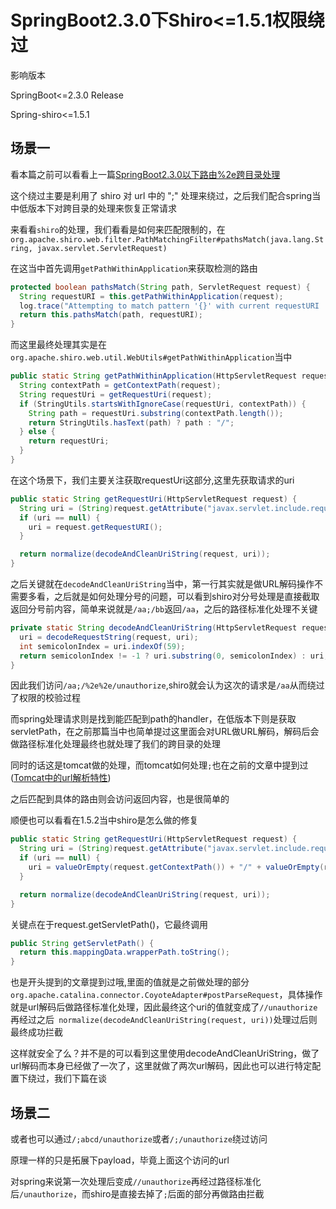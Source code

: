 # SpringBoot2.3.0下Shiro<=1.5.1权限绕过

影响版本

SpringBoot<=2.3.0 Release

Spring-shiro<=1.5.1

## 场景一

看本篇之前可以看看上一篇[SpringBoot2.3.0以下路由%2e跨目录处理](https://github.com/Y4tacker/JavaSec/blob/main/11.Spring/SpringBoot2.3.0%E4%BB%A5%E4%B8%8B%E8%B7%AF%E7%94%B1%252e%E8%B7%A8%E7%9B%AE%E5%BD%95%E5%A4%84%E7%90%86(%E5%8F%AF%E7%94%A8%E4%BA%8E%E6%9D%83%E9%99%90%E7%BB%95%E8%BF%87)/index.md)

这个绕过主要是利用了 shiro 对 url 中的 ";" 处理来绕过，之后我们配合spring当中低版本下对跨目录的处理来恢复正常请求

来看看`shiro`的处理，我们看看是如何来匹配限制的，在`org.apache.shiro.web.filter.PathMatchingFilter#pathsMatch(java.lang.String, javax.servlet.ServletRequest)`

在这当中首先调用`getPathWithinApplication`来获取检测的路由

```java
protected boolean pathsMatch(String path, ServletRequest request) {
  String requestURI = this.getPathWithinApplication(request);
  log.trace("Attempting to match pattern '{}' with current requestURI '{}'...", path, requestURI);
  return this.pathsMatch(path, requestURI);
}
```

而这里最终处理其实是在`org.apache.shiro.web.util.WebUtils#getPathWithinApplication`当中

```java
public static String getPathWithinApplication(HttpServletRequest request) {
  String contextPath = getContextPath(request);
  String requestUri = getRequestUri(request);
  if (StringUtils.startsWithIgnoreCase(requestUri, contextPath)) {
    String path = requestUri.substring(contextPath.length());
    return StringUtils.hasText(path) ? path : "/";
  } else {
    return requestUri;
  }
}
```

在这个场景下，我们主要关注获取requestUri这部分,这里先获取请求的uri

```java
public static String getRequestUri(HttpServletRequest request) {
  String uri = (String)request.getAttribute("javax.servlet.include.request_uri");
  if (uri == null) {
    uri = request.getRequestURI();
  }

  return normalize(decodeAndCleanUriString(request, uri));
}
```

之后关键就在`decodeAndCleanUriString`当中，第一行其实就是做URL解码操作不需要多看，之后就是如何处理分号的问题，可以看到shiro对分号处理是直接截取返回分号前内容，简单来说就是`/aa;/bb`返回`/aa`，之后的路径标准化处理不关键

```java
private static String decodeAndCleanUriString(HttpServletRequest request, String uri) {
  uri = decodeRequestString(request, uri);
  int semicolonIndex = uri.indexOf(59);
  return semicolonIndex != -1 ? uri.substring(0, semicolonIndex) : uri;
}
```

因此我们访问`/aa;/%2e%2e/unauthorize`,shiro就会认为这次的请求是`/aa`从而绕过了权限的校验过程

而spring处理请求则是找到能匹配到path的handler，在低版本下则是获取servletPath，在之前那篇当中也简单提过这里面会对URL做URL解码，解码后会做路径标准化处理最终也就处理了我们的跨目录的处理

同时的话这是tomcat做的处理，而tomcat如何处理`;`也在之前的文章中提到过([Tomcat中的url解析特性](https://github.com/Y4tacker/JavaSec/blob/main/8.%E5%85%B3%E4%BA%8ETomcat%E7%9A%84%E4%B8%80%E4%BA%9B%E5%88%86%E4%BA%AB/Tomcat%E4%B8%ADurl%E8%A7%A3%E6%9E%90%E7%89%B9%E6%80%A7/index.md))

之后匹配到具体的路由则会访问返回内容，也是很简单的

顺便也可以看看在1.5.2当中shiro是怎么做的修复

```java
public static String getRequestUri(HttpServletRequest request) {
  String uri = (String)request.getAttribute("javax.servlet.include.request_uri");
  if (uri == null) {
    uri = valueOrEmpty(request.getContextPath()) + "/" + valueOrEmpty(request.getServletPath()) + valueOrEmpty(request.getPathInfo());
  }

  return normalize(decodeAndCleanUriString(request, uri));
}
```

关键点在于request.getServletPath()，它最终调用

```java
public String getServletPath() {
  return this.mappingData.wrapperPath.toString();
}
```

也是开头提到的文章提到过哦,里面的值就是之前做处理的部分`org.apache.catalina.connector.CoyoteAdapter#postParseRequest`，具体操作就是url解码后做路径标准化处理，因此最终这个uri的值就变成了`//unauthorize`再经过之后` normalize(decodeAndCleanUriString(request, uri))`处理过后则最终成功拦截

这样就安全了么？并不是的可以看到这里使用decodeAndCleanUriString，做了url解码而本身已经做了一次了，这里就做了两次url解码，因此也可以进行特定配置下绕过，我们下篇在谈



## 场景二

或者也可以通过`/;abcd/unauthorize`或者`/;/unauthorize`绕过访问

原理一样的只是拓展下payload，毕竟上面这个访问的url

对spring来说第一次处理后变成`//unauthorize`再经过路径标准化后`/unauthorize`，而shiro是直接去掉了`;`后面的部分再做路由拦截

